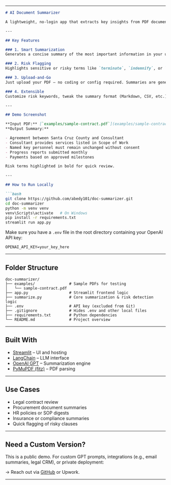 

---

````markdown
# AI Document Summarizer

A lightweight, no-login app that extracts key insights from PDF documents using GPT and highlights risky contract terms for quick review. Built with Streamlit and LangChain.

---

## Key Features

### 1. Smart Summarization  
Generates a concise summary of the most important information in your uploaded document.

### 2. Risk Flagging  
Highlights sensitive or risky terms like `terminate`, `indemnify`, or `noncompliance` in **bold** for faster scanning.

### 3. Upload-and-Go  
Just upload your PDF — no coding or config required. Summaries are generated instantly in your browser.

### 4. Extensible  
Customize risk keywords, tweak the summary format (Markdown, CSV, etc.), or plug in your own prompt templates.

---

## Demo Screenshot

**Input PDF:** [`examples/sample-contract.pdf`](examples/sample-contract.pdf)  
**Output Summary:**

- Agreement between Santa Cruz County and Consultant  
- Consultant provides services listed in Scope of Work  
- Named key personnel must remain unchanged without consent  
- Progress reports submitted monthly  
- Payments based on approved milestones  

Risk terms highlighted in bold for quick review.

---

## How to Run Locally

```bash
git clone https://github.com/abedy101/doc-summarizer.git
cd doc-summarizer
python -m venv venv
venv\Scripts\activate   # On Windows
pip install -r requirements.txt
streamlit run app.py
````

Make sure you have a `.env` file in the root directory containing your OpenAI API key:

```
OPENAI_API_KEY=your_key_here
```

---

## Folder Structure

```
doc-summarizer/
├── examples/               # Sample PDFs for testing
│   └── sample-contract.pdf
├── app.py                  # Streamlit frontend logic
├── summarize.py            # Core summarization & risk detection logic
├── .env                    # API key (excluded from Git)
├── .gitignore              # Hides .env and other local files
├── requirements.txt        # Python dependencies
└── README.md               # Project overview
```

---

## Built With

* [Streamlit](https://streamlit.io/) – UI and hosting
* [LangChain](https://www.langchain.com/) – LLM interface
* [OpenAI GPT](https://openai.com/gpt) – Summarization engine
* [PyMuPDF (fitz)](https://pymupdf.readthedocs.io/) – PDF parsing

---

## Use Cases

* Legal contract review
* Procurement document summaries
* HR policies or SOP digests
* Insurance or compliance summaries
* Quick flagging of risky clauses

---

## Need a Custom Version?

This is a public demo. For custom GPT prompts, integrations (e.g., email summaries, legal CRM), or private deployment:

→ Reach out via [GitHub](https://github.com/abedy101) or Upwork.

---


